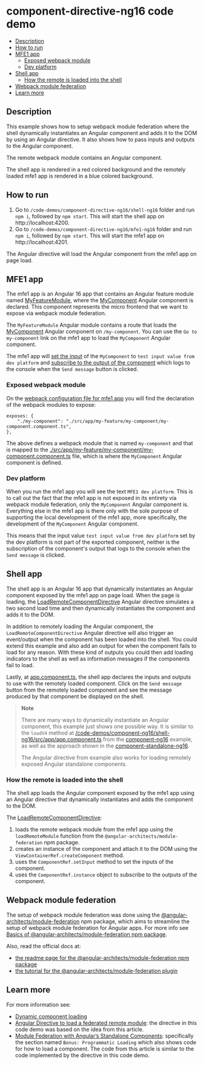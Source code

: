 # component-directive-ng16 code demo

- [Description](#description)
- [How to run](#how-to-run)
- [MFE1 app](#mfe1-app)
  - [Exposed webpack module](#exposed-webpack-module)
  - [Dev platform](#dev-platform)
- [Shell app](#shell-app)
  - [How the remote is loaded into the shell](#how-the-remote-is-loaded-into-the-shell)
- [Webpack module federation](#webpack-module-federation)
- [Learn more](#learn-more)

## Description

This example shows how to setup webpack module federation where the shell dynamically instantiates an Angular component and adds it to the DOM by using an Angular directive. It also shows how to pass inputs and outputs to the Angular component.

The remote webpack module contains an Angular component.

The shell app is rendered in a red colored background and the remotely loaded mfe1 app is rendered in a blue colored background.

## How to run

1) Go to `/code-demos/component-directive-ng16/shell-ng16` folder and run `npm i`, followed by `npm start`. This will start the shell app on http://localhost:4200.
2) Go to `/code-demos/component-directive-ng16/mfe1-ng16` folder and run `npm i`, followed by `npm start`. This will start the mfe1 app on http://localhost:4201.

The Angular directive will load the Angular component from the mfe1 app on page load.

## MFE1 app

The mfe1 app is an Angular 16 app that contains an Angular feature module named [MyFeatureModule](/code-demos/component-directive-ng16/mfe1-ng16/src/app/my-feature/my-feature.module.ts), where the [MyComponent](/code-demos/component-directive-ng16/mfe1-ng16/src/app/my-feature/my-component/my-component.component.ts) Angular component is declared. This component represents the micro frontend that we want to expose via webpack module federation.

The `MyFeatureModule` Angular module contains a route that loads the [MyComponent](/code-demos/component-directive-ng16/mfe1-ng16/src/app/my-feature/my-component/my-component.component.ts) Angular component on `/my-component`. You can use the `Go to my-component` link on the mfe1 app to load the `MyComponent` Angular component.

The mfe1 app will [set the input](/code-demos/component-directive-ng16/mfe1-ng16/src/app/app-routing.module.ts) of the `MyComponent` to `test input value from dev platform` and [subscribe to the output of the component](/code-demos/component-directive-ng16/mfe1-ng16/src/app/app.component.ts) which logs to the console when the `Send message` button is clicked.

### Exposed webpack module

On the [webpack configuration file for mfe1 app](./mfe1-ng16/webpack.config.js) you will find the declaration of the webpack modules to expose:

```
exposes: {
    "./my-component": "./src/app/my-feature/my-component/my-component.component.ts",
},
```

The above defines a webpack module that is named `my-component` and that is mapped to the [./src/app/my-feature/my-component/my-component.component.ts](/code-demos/component-directive-ng16/mfe1-ng16/src/app/my-feature/my-component/my-component.component.ts) file, which is where the `MyComponent` Angular component is defined. 

### Dev platform

When you run the mfe1 app you will see the text `MFE1 dev platform`. This is to call out the fact that the mfe1 app is not exposed in its entirety via webpack module federation, only the `MyComponent` Angular component is. Everything else in the mfe1 app is there only with the sole purpose of supporting the local development of the mfe1 app, more specifically, the development of the `MyComponent` Angular component.

This means that the input value `test input value from dev platform` set by the dev platform is not part of the exported component, neither is the subscription of the component's output that logs to the console when the `Send message` is clicked.

## Shell app

The shell app is an Angular 16 app that dynamically instantiates an Angular component exposed by the mfe1 app on page load. When the page is loading, the [LoadRemoteComponentDirective](/code-demos/component-directive-ng16/shell-ng16/src/app/load-remote-component.directive.ts) Angular directive simulates a two second load time and then dynamically instantiates the component and adds it to the DOM.

In addition to remotely loading the Angular component, the `LoadRemoteComponentDirective` Angular directive will also trigger an event/output when the component has been loaded into the shell. You could extend this example and also add an output for when the component fails to load for any reason. With these kind of outputs you could then add loading indicators to the shell as well as information messages if the components fail to load.

Lastly, at [app.component.ts](/code-demos/component-directive-ng16/shell-ng16/src/app/app.component.ts), the shell app declares the inputs and outputs to use with the remotely loaded component. Click on the `Send message` button from the remotely loaded component and see the message produced by that component be displayed on the shell.

> **Note**
>
> There are many ways to dynamically instantiate an Angular component, this example just shows one possible way. It is similar to the `loadV4` method at [/code-demos/component-ng16/shell-ng16/src/app/app.component.ts](../component-ng16/shell-ng16/src/app/app.component.ts) from the [component-ng16](../component-ng16/README.md) example, as well as the approach shown in the [component-standalone-ng16](../component-standalone-ng16/README.md).
> 
> The Angular directive from example also works for loading remotely exposed Angular standalone components.
> 

### How the remote is loaded into the shell

The shell app loads the Angular component exposed by the mfe1 app using an Angular directive that dynamically instantiates and adds the component to the DOM.

The [LoadRemoteComponentDirective](/code-demos/component-directive-ng16/shell-ng16/src/app/load-remote-component.directive.ts):

1) loads the remote webpack module from the mfe1 app using the `loadRemoteModule` function from the `@angular-architects/module-federation` npm package. 
2) creates an instance of the component and attach it to the DOM using the `ViewContainerRef.createComponent` method.
3) uses the `ComponentRef.setInput` method to set the inputs of the component.
4) uses the `ComponentRef.instance` object to subscribe to the outputs of the component.

## Webpack module federation

The setup of webpack module federation was done using the [@angular-architects/module-federation](https://www.npmjs.com/package/@angular-architects/module-federation) npm package, which aims to streamline the setup of webpack module federation for Angular apps. For more info see [Basics of @angular-architects/module-federation npm package](/docs/basics-angular-architects.md).

Also, read the official docs at:
- [the readme page for the @angular-architects/module-federation npm package](https://www.npmjs.com/package/@angular-architects/module-federation?activeTab=readme)
- [the tutorial for the @angular-architects/module-federation plugin](https://github.com/angular-architects/module-federation-plugin/blob/main/libs/mf/tutorial/tutorial.md)

## Learn more

For more information see:

- [Dynamic component loading](https://angular.io/guide/dynamic-component-loader#dynamic-component-loading)
- [Angular Directive to load a federated remote module](https://itnext.io/angular-directive-to-load-a-federated-remote-module-512dbc214405): the directive in this code demo was based on the idea from this article.
- [Module Federation with Angular’s Standalone Components](https://www.angulararchitects.io/blog/module-federation-with-angulars-standalone-components/): specifically the section named `Bonus: Programmatic Loading` which also shows code for how to load a component. The code from this article is similar to the code implemented by the directive in this code demo.
